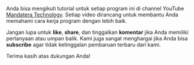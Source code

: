 Anda bisa mengikuti tutorial untuk setiap program ini di channel YouTube  <a href="https://www.youtube.com/@MandateraTechnology" target="_blank">Mandatera Technology</a>. 
Setiap video dirancang untuk membantu Anda memahami cara kerja program dengan lebih baik.

Jangan lupa untuk
**like**, 
**share**,
dan tinggalkan **komentar** jika Anda memiliki pertanyaan atau umpan balik.
Kami juga sangat menghargai jika Anda bisa **subscribe** agar tidak ketinggalan pembaruan terbaru dari kami.

Terima kasih atas dukungan Anda!
